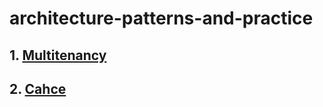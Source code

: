 # architecture-patterns-and-practice

## 1. [Multitenancy](https://github.com/NeoSOFT-Technologies/architecture-patterns-and-practice/blob/main/multi-tenancy.md)

## 2. [Cahce](https://github.com/NeoSOFT-Technologies/architecture-patterns-and-practice/blob/main/cache.md)